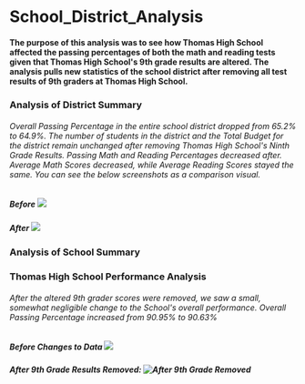 # School_District_Analysis
#### The purpose of this analysis was to see how Thomas High School affected the passing percentages of both the math and reading tests given that Thomas High School's 9th grade results are altered. The analysis pulls new statistics of the school district after removing all test results of 9th graders at Thomas High School.


### Analysis of District Summary

###### Overall Passing Percentage in the entire school district dropped from 65.2% to 64.9%. The number of students in the district and the Total Budget for the district remain unchanged after removing Thomas High School's Ninth Grade Results. Passing Math and Reading Percentages decreased after. Average Math Scores decreased, while Average Reading Scores stayed the same. You can see the below screenshots as a comparison visual.

##### Before ![](../main/Resources/district_summary_before.png)
##### After ![](../main/Resources/district_summary_after.png)


### Analysis of School Summary


### Thomas High School Performance Analysis
###### After the altered 9th grader scores were removed, we saw a small, somewhat negligible change to the School's overall performance. Overall Passing Percentage increased from 90.95% to 90.63%

##### Before Changes to Data ![](../main/Resources/Before_Results.png)
##### After 9th Grade Results Removed: ![After 9th Grade Removed](../main/Resources/After_Results.png)




